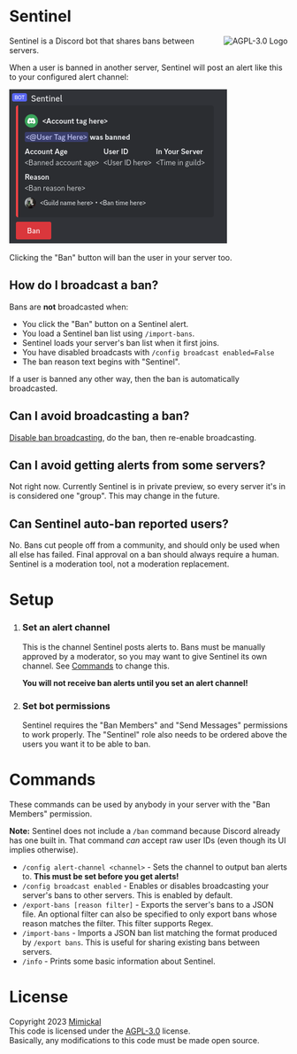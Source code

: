 # Sentinel

<a href="LICENSE.md"><img align="right" alt="AGPL-3.0 Logo"
src="https://www.gnu.org/graphics/agplv3-155x51.png">
</a>

Sentinel is a Discord bot that shares bans between servers.

When a user is banned in another server, Sentinel will post an alert like this to your configured alert channel:

![](docs/example.png)

Clicking the "Ban" button will ban the user in your server too.

## How do I broadcast a ban?

Bans are **not** broadcasted when:
- You click the "Ban" button on a Sentinel alert.
- You load a Sentinel ban list using `/import-bans`.
- Sentinel loads your server's ban list when it first joins.
- You have disabled broadcasts with `/config broadcast enabled=False`
- The ban reason text begins with "Sentinel".

If a user is banned any other way, then the ban is automatically broadcasted.

## Can I avoid broadcasting a ban?

[Disable ban broadcasting](#commands), do the ban, then re-enable broadcasting.

## Can I avoid getting alerts from some servers?

Not right now. Currently Sentinel is in private preview, so every server it's in is considered one "group". This may change in the future.

## Can Sentinel auto-ban reported users?

No. Bans cut people off from a community, and should only be used when all else has failed. Final approval on a ban should always require a human. Sentinel is a moderation tool, not a moderation replacement.

# Setup

1. <h3>Set an alert channel</h3>

    This is the channel Sentinel posts alerts to. Bans must be manually approved by a moderator, so you may want to give Sentinel its own channel. See [Commands](#commands) to change this.

    **You will not receive ban alerts until you set an alert channel!**
2. <h3>Set bot permissions</h3>

    Sentinel requires the "Ban Members" and "Send Messages" permissions to work properly. The "Sentinel" role also needs to be ordered above the users you want it to be able to ban.

# Commands

These commands can be used by anybody in your server with the "Ban Members" permission.

**Note:** Sentinel does not include a `/ban` command because Discord already has one built in. That command _can_ accept raw user IDs (even though its UI implies otherwise).

- `/config alert-channel <channel>` - Sets the channel to output ban alerts to. **This must be set before you get alerts!**
- `/config broadcast enabled` - Enables or disables broadcasting your server's bans to other servers. This is enabled by default.
- `/export-bans [reason filter]` - Exports the server's bans to a JSON file. An optional filter can also be specified to only export bans whose reason matches the filter. This filter supports Regex.
- `/import-bans` - Imports a JSON ban list matching the format produced by `/export bans`. This is useful for sharing existing bans between servers.
- `/info` - Prints some basic information about Sentinel.

# License
Copyright 2023 [Mimickal](https://github.com/Mimickal)<br/>
This code is licensed under the [AGPL-3.0](./LICENSE.md) license.<br/>
Basically, any modifications to this code must be made open source.
